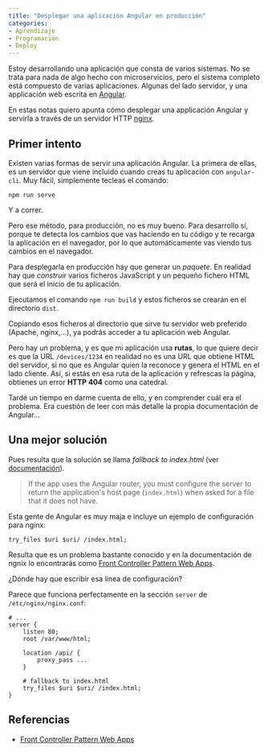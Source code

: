 ```yaml
---
title: "Desplegar una aplicación Angular en producción"
categories:
- Aprendizaje
- Programación
- Deploy
---
```


Estoy desarrollando una aplicación que consta de varios sistemas.
No se trata para nada de algo hecho con microservicios, pero el
sistema completo está compuesto de varias aplicaciones. Algunas
del lado servidor, y una applicación web escrita en [Angular].

En estas notas quiero apunta cómo desplegar una applicación Angular
y servirla a través de un servidor HTTP [nginx].

<!-- more -->

## Primer intento

Existen varias formas de servir una aplicación Angular. La primera
de ellas, es un servidor que viene incluido cuando creas tu
aplicación con `angular-cli`. Muy fácil, simplemente tecleas el
comando:

```
npm run serve
```

Y a correr.

Pero ese método, para producción, no es muy bueno. Para desarrollo
sí, porque te detecta los cambios que vas haciendo en tu código y
te recarga la aplicación en el navegador, por lo que automáticamente
vas viendo tus cambios en el navegador.

Para desplegarla en producción hay que generar un *paquete*. En
realidad hay que *construir* varios ficheros JavaScript y un
pequeño fichero HTML que será el inicio de tu aplicación.

Ejecutamos el comando `npm run build` y estos ficheros se crearán
en el directorio `dist`.

Copiando esos ficheros al directorio que sirve tu servidor web
preferido (Apache, nginx,...), ya podrás acceder a tu aplicación
web Angular.

Pero hay un problema, y es que mi aplicación usa **rutas**, lo que
quiere decir es que la URL `/devices/1234` en realidad no es una
URL que obtiene HTML del servidor, si no que es Angular quien la
reconoce y genera el HTML en el lado cliente. Así, si estás en esa
ruta de la aplicación y refrescas la página, obtienes un error
**HTTP 404** como una catedral.

Tardé un tiempo en darme cuenta de ello, y en comprender cuál era
el problema. Era cuestión de leer con más detalle la propia
documentación de Angular...

## Una mejor solución

Pues resulta que la solución se llama *fallback to index.html*
(ver [documentación]).

> If the app uses the Angular router, you must configure the
server to return the application's host page (`index.html`)
when asked for a file that it does not have.

Esta gente de Angular es muy maja e incluye un ejemplo de
configuración para nginx:

```
try_files $uri $uri/ /index.html;
```

Resulta que es un problema bastante conocido y en la documentación
de ngnix lo encontrarás como [Front Controller Pattern Web Apps].

¿Dónde hay que escribir esa línea de configuración?

Parece que funciona perfectamente en la sección `server` de
`/etc/nginx/nginx.conf`:

```
# ...
server {
    listen 80;
    root /var/www/html;

    location /api/ {
        proxy_pass ...
    }

    # fallback to index.html
    try_files $uri $uri/ /index.html;
}
```

## Referencias

- [Front Controller Pattern Web Apps]

[Angular]: https://angular.io
[nginx]: https://nginx.org
[documentación]: https://angular.io/guide/deployment#routed-apps-must-fallback-to-indexhtml
[Front Controller Pattern Web Apps]: https://www.nginx.com/resources/wiki/start/topics/tutorials/config_pitfalls/#front-controller-pattern-web-apps
